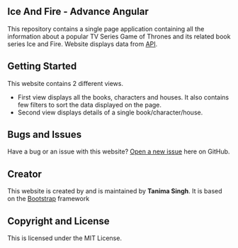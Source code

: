 ## Ice And Fire - Advance Angular 

This repository contains a single page application containing all the information about a popular TV Series Game of Thrones and its related book series Ice and Fire.
Website displays data from [API](https://anapioficeandfire.com).

## Getting Started
This website contains 2 different views.
* First view displays all the books, characters and houses. It also contains few filters to sort the data displayed on the page.
* Second view displays details of a single book/character/house. 

## Bugs and Issues
Have a bug or an issue with this website? [Open a new issue](https://github.com/tanimasingh23/iceAndFire-advanceAngular) here on GitHub.

## Creator
This website is created by and is maintained by **Tanima Singh**.
It is based on the [Bootstrap](http://getbootstrap.com/) framework

## Copyright and License
This is licensed under the MIT License. 
